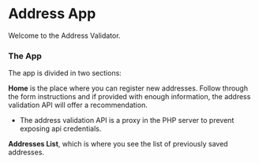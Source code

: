 # Address App

Welcome to the Address Validator.

### The App

The app is divided in two sections:

**Home** is the place where you can register new addresses. Follow through the form instructions and if provided with enough information, the address validation API will offer a recommendation. 

- The address validation API is a proxy in the PHP server to prevent exposing api credentials. 

**Addresses List**, which is where you see the list of previously saved addresses.
